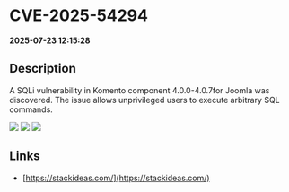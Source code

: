 # CVE-2025-54294

**2025-07-23 12:15:28**

## Description
A SQLi vulnerability in Komento component 4.0.0-4.0.7for Joomla was discovered. The issue allows unprivileged users to execute arbitrary SQL commands.

![](https://img.shields.io/static/v1?label=Score&message=9.3&color=red)
![](https://img.shields.io/static/v1?label=Severity&message=CRITICAL&color=red)
![](https://img.shields.io/static/v1?label=CWE&message=SQL&color=green)

## Links
- [https://stackideas.com/](https://stackideas.com/)
